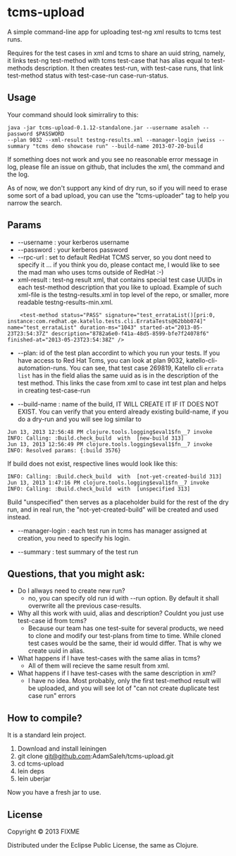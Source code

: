 # tcms-upload

A simple command-line app for uploading test-ng xml results to tcms test runs.

Requires for the test cases in xml and tcms to share an uuid string, namely, it links test-ng test-method with tcms test-case that has alias equal to test-methods description. It then creates test-run, with test-case runs, that link test-method status with test-case-run case-run-status. 

## Usage

Your command should look simirraliry to this:

```
java -jar tcms-upload-0.1.12-standalone.jar --username asaleh --password $PASSWORD 
--plan 9032 --xml-result testng-results.xml --manager-login jweiss --summary "tcms demo showcase run" --build-name 2013-07-20-build
```


If something does not work and you see no reasonable error message in log, please file an issue on github, that includes the xml, the command and the log.

As of now, we don't support any kind of dry run, so if you will need to erase some sort of a bad upload, you can use the "tcms-uploader" tag to help you narrow the search.

## Params

* --username : your kerberos username
* --password : your kerberos password
* --rpc-url : set to default RedHat TCMS server, so you dont need to specify it ... if you think you do, please contact me, I would like to see the mad man who uses tcms outside of RedHat :-)
*  xml-result : test-ng result xml, that contains special test case UUIDs in each test-method description that you like to upload. Example of such xml-file is the testng-results.xml in top level of the repo, or smaller, more readable testng-results-min.xml.

```
	<test-method status="PASS" signature="test_errataList()[pri:0, instance:com.redhat.qe.katello.tests.cli.ErrataTests@62bbb074]" name="test_errataList" duration-ms="1043" started-at="2013-05-23T23:54:37Z" description="8782a6e0-f41a-48d5-8599-bfe7f24078f6" finished-at="2013-05-23T23:54:38Z" />
```

* --plan: id of the test plan accordint to which you run your tests. If you have access to Red Hat Tcms, you can look at plan 9032, katello-cli-automation-runs. You can see, that test case 269819, Katello cli `errata list` has in the field alias the same uuid as is in the description of the test method. This links the case from xml to case int test plan and helps in creating test-case-run

* --build-name : name of the build, IT WILL CREATE IT IF IT DOES NOT EXIST. You can verify that you enterd already existing build-name, if you do a dry-run and you will see log similar to

```
Jun 13, 2013 12:56:48 PM clojure.tools.logging$eval1$fn__7 invoke
INFO: Calling: :Build.check_build  with  [new-build 313]
Jun 13, 2013 12:56:49 PM clojure.tools.logging$eval1$fn__7 invoke
INFO: Resolved params: {:build 3576}
```

If build does not exist, respective lines would look like this:
```
INFO: Calling: :Build.check_build  with  [not-yet-created-build 313]
Jun 13, 2013 1:47:16 PM clojure.tools.logging$eval1$fn__7 invoke
INFO: Calling: :Build.check_build  with  [unspecified 313]
```
Build "unspecified" then serves as a placeholder build for the rest of the dry run, and in real run, the "not-yet-created-build" will be created and used instead.

* --manager-login : each test run in tcms has manager assigned at creation, you need to specify his login. 

* --summary : test summary of the test run

## Questions, that you might ask:

* Do I allways need to create new run?
   * no, you can specify old run id with --run option. By default it shall overwrite all the previous case-results.
* Why all this work with uuid, alias and description? Couldnt you just use test-case id from tcms?
   * Because our team has one test-suite for several products, we need to clone and modify our test-plans from time to time. While cloned test cases would be the same, their id would differ. That is why we create uuid in alias.
* What happens if I have test-cases with the same alias in tcms?
   * All of them will recieve the same result from xml.
* What happens if I have test-cases with the same description in xml?
   * I have no idea. Most probably, only the first test-method result will be uploaded, and you will see lot of "can not create duplicate test case run" errors

## How to compile?

It is a standard lein project.

1) Download and install leiningen
2) git clone git@github.com:AdamSaleh/tcms-upload.git
3) cd tcms-upload
4) lein deps
6) lein uberjar

Now you have a fresh jar to use.
 
## License

Copyright © 2013 FIXME

Distributed under the Eclipse Public License, the same as Clojure.
